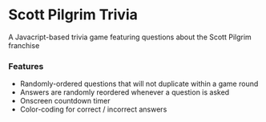 # Scott Pilgrim Trivia

A Javacript-based trivia game featuring questions about the Scott Pilgrim franchise

### Features

* Randomly-ordered questions that will not duplicate within a game round
* Answers are randomly reordered whenever a question is asked
* Onscreen countdown timer
* Color-coding for correct / incorrect answers
